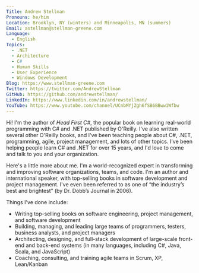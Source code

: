 ```yaml
---
Title: Andrew Stellman
Pronouns: he/him
Location: Brooklyn, NY (winters) and Minneapolis, MN (summers)
Email: astellman@stellman-greene.com
Language:
  - English
Topics:
  - .NET
  - Architecture
  - C#
  - Human Skills
  - User Experience
  - Windows Development
Blog: https://www.stellman-greene.com
Twitter: https://twitter.com/AndrewStellman
GitHub: https://github.com/andrewstellman/
LinkedIn: https://www.linkedin.com/in/andrewstellman/
YouTube: https://www.youtube.com/channel/UCnbMYjZgh6fSB6BBww1Wfbw
---
```

Hi! I'm the author of _Head First C#_, the popular book on learning real-world programming with C# and .NET published by O'Reilly. I've also written several other O'Reilly books, and I've been teaching people about C#, .NET, programming, agile, project management, and lots of other topics. I've been helping people learn C# and .NET for over 15 years, and I'd love to come and talk to you and your organization.

Here's a little more about me. I'm a world-recognized expert in transforming and improving software organizations, teams, and code. I'm an author and international speaker, with top-selling books in software development and project management. I've even been referred to as one of “the industry’s best and brightest” (by Dr. Dobb’s Journal in 2006).

Things I've done include:
* Writing top-selling books on software engineering, project management, and software development
* Building, managing, and leading large teams of programmers, testers, business analysts, and project managers
* Architecting, designing, and full-stack development of large-scale front-end and back-end systems (in many languages, including C#, Java, Scala, and JavaScript)
* Coaching, consulting, and training agile teams in Scrum, XP, Lean/Kanban

